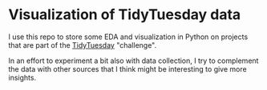# Visualization of TidyTuesday data

I use this repo to store some EDA and visualization in Python on projects that are part of the [TidyTuesday](https://github.com/rfordatascience/tidytuesday) "challenge".

In an effort to experiment a bit also with data collection, I try to complement the data with other sources that I think might be interesting to give more insights. 
